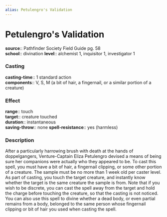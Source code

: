 ```yaml
---
alias: Petulengro's Validation
---
```


# Petulengro's Validation 

**source**:: Pathfinder Society Field Guide pg. 58  
**school**:: divination
**level**:: alchemist 1, inquisitor 1, investigator 1

### Casting 

**casting-time**:: 1 standard action  
**components**:: V, S, M (a bit of hair, a fingernail, or a similar portion of a creature)

### Effect 

**range**:: touch  
**target**:: creature touched  
**duration**:: instantaneous  
**saving-throw**:: none
**spell-resistance**:: yes (harmless)

### Description 

After a particularly harrowing brush with death at the hands of doppelgangers, Venture-Captain Eliza Petulengro devised a means of being sure her companions were actually who they appeared to be. To cast this spell, you must have a bit of hair, a fingernail clipping, or some other portion of a creature. The sample must be no more than 1 week old per caster level. As part of casting, you touch the target creature, and instantly know whether the target is the same creature the sample is from. Note that if you wish to be discrete, you can cast the spell away from the target and hold the charge before touching the creature, so that the casting is not noticed. You can also use this spell to divine whether a dead body, or even partial remains from a body, belonged to the same person whose fingernail clipping or bit of hair you used when casting the spell.
